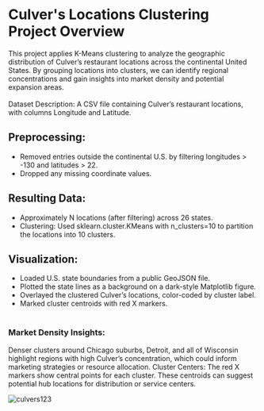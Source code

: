 
# Culver's Locations Clustering Project Overview

This project applies K-Means clustering to analyze the geographic distribution of Culver’s restaurant locations across the continental United States. By grouping locations into clusters, we can identify regional concentrations and gain insights into market density and potential expansion areas.   <br>   
Dataset Description: A CSV file containing Culver’s restaurant locations, with columns Longitude and Latitude.

## Preprocessing:
 - Removed entries outside the continental U.S. by filtering longitudes > -130 and latitudes > 22.
 - Dropped any missing coordinate values.


## Resulting Data:
 - Approximately N locations (after filtering) across 26 states.  
 - Clustering: Used sklearn.cluster.KMeans with n_clusters=10 to partition the locations into 10 clusters.  

## Visualization:
 - Loaded U.S. state boundaries from a public GeoJSON file.
 - Plotted the state lines as a background on a dark-style Matplotlib figure.
 - Overlayed the clustered Culver’s locations, color-coded by cluster label.
 - Marked cluster centroids with red X markers.  <br> <br>

   

### Market Density Insights:
Denser clusters around Chicago suburbs, Detroit, and all of Wisconsin highlight regions with high Culver’s concentration, which could inform marketing strategies or resource allocation.
Cluster Centers: The red X markers show central points for each cluster. These centroids can suggest potential hub locations for distribution or service centers.  <br>


![culvers123](https://github.com/user-attachments/assets/0c33559d-071d-4e84-bd33-9b4f502caf9a)
